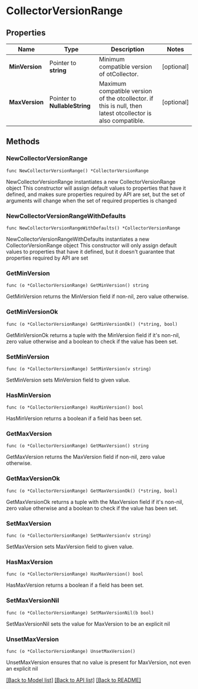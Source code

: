 # CollectorVersionRange

## Properties

Name | Type | Description | Notes
------------ | ------------- | ------------- | -------------
**MinVersion** | Pointer to **string** | Minimum compatible version of otCollector. | [optional] 
**MaxVersion** | Pointer to **NullableString** | Maximum compatible version of the otcollector. if this is null, then latest otcollector is also compatible. | [optional] 

## Methods

### NewCollectorVersionRange

`func NewCollectorVersionRange() *CollectorVersionRange`

NewCollectorVersionRange instantiates a new CollectorVersionRange object
This constructor will assign default values to properties that have it defined,
and makes sure properties required by API are set, but the set of arguments
will change when the set of required properties is changed

### NewCollectorVersionRangeWithDefaults

`func NewCollectorVersionRangeWithDefaults() *CollectorVersionRange`

NewCollectorVersionRangeWithDefaults instantiates a new CollectorVersionRange object
This constructor will only assign default values to properties that have it defined,
but it doesn't guarantee that properties required by API are set

### GetMinVersion

`func (o *CollectorVersionRange) GetMinVersion() string`

GetMinVersion returns the MinVersion field if non-nil, zero value otherwise.

### GetMinVersionOk

`func (o *CollectorVersionRange) GetMinVersionOk() (*string, bool)`

GetMinVersionOk returns a tuple with the MinVersion field if it's non-nil, zero value otherwise
and a boolean to check if the value has been set.

### SetMinVersion

`func (o *CollectorVersionRange) SetMinVersion(v string)`

SetMinVersion sets MinVersion field to given value.

### HasMinVersion

`func (o *CollectorVersionRange) HasMinVersion() bool`

HasMinVersion returns a boolean if a field has been set.

### GetMaxVersion

`func (o *CollectorVersionRange) GetMaxVersion() string`

GetMaxVersion returns the MaxVersion field if non-nil, zero value otherwise.

### GetMaxVersionOk

`func (o *CollectorVersionRange) GetMaxVersionOk() (*string, bool)`

GetMaxVersionOk returns a tuple with the MaxVersion field if it's non-nil, zero value otherwise
and a boolean to check if the value has been set.

### SetMaxVersion

`func (o *CollectorVersionRange) SetMaxVersion(v string)`

SetMaxVersion sets MaxVersion field to given value.

### HasMaxVersion

`func (o *CollectorVersionRange) HasMaxVersion() bool`

HasMaxVersion returns a boolean if a field has been set.

### SetMaxVersionNil

`func (o *CollectorVersionRange) SetMaxVersionNil(b bool)`

 SetMaxVersionNil sets the value for MaxVersion to be an explicit nil

### UnsetMaxVersion
`func (o *CollectorVersionRange) UnsetMaxVersion()`

UnsetMaxVersion ensures that no value is present for MaxVersion, not even an explicit nil

[[Back to Model list]](../README.md#documentation-for-models) [[Back to API list]](../README.md#documentation-for-api-endpoints) [[Back to README]](../README.md)



